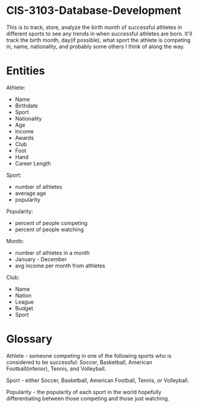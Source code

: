 # CIS-3103-Database-Development

This is to track, store, analyze the birth month of successful athletes in different sports to see any trends in when successful athletes are born. It'll track the birth month, day(if possible), what sport the athlete is competing in, name, nationality, and probably some others I think of along the way.

# Entities
Athlete:
  - Name
  - Birthdate
  - Sport
  - Nationality
  - Age
  - Income
  - Awards
  - Club
  - Foot
  - Hand
  - Career Length

Sport:
  - number of athletes
  - average age
  - popularity

Popularity:
  - percent of people competing
  - percent of people watching

Month:
  - number of athletes in a month
  - January - December
  - avg income per month from athletes

Club:
  - Name
  - Nation
  - League
  - Budget
  - Sport

# Glossary
Athlete - someone competing in one of the following sports who is considered to be successful: Soccer, Basketball, American Football(inferior), Tennis, and Volleyball.

Sport - either Soccer, Basketball, American Football, Tennis, or Volleyball.

Popularity - the popularity of each sport in the world hopefully differentiating between those competing and those just watching.
